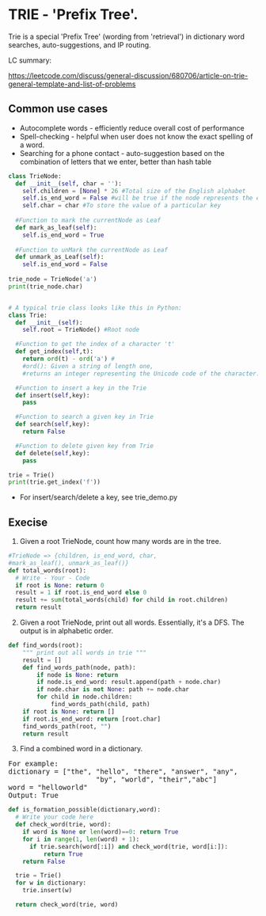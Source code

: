 # TRIE - 'Prefix Tree'. 
Trie is a special 'Prefix Tree' (wording from 'retrieval') in dictionary word searches, auto-suggestions, and IP routing. 

LC summary:

https://leetcode.com/discuss/general-discussion/680706/article-on-trie-general-template-and-list-of-problems

## Common use cases
* Autocomplete words - efficiently reduce overall cost of performance
* Spell-checking - helpful when user does not know the exact spelling of a word. 
* Searching for a phone contact - auto-suggestion based on the combination of letters that we enter, better than hash table

```python
class TrieNode:
  def __init__(self, char = ''):
    self.children = [None] * 26 #Total size of the English alphabet
    self.is_end_word = False #will be true if the node represents the end of word
    self.char = char #To store the value of a particular key
  
  #Function to mark the currentNode as Leaf
  def mark_as_leaf(self):
    self.is_end_word = True
    
  #Function to unMark the currentNode as Leaf  
  def unmark_as_Leaf(self):
    self.is_end_word = False
    
trie_node = TrieNode('a')
print(trie_node.char)


# A typical trie class looks like this in Python:
class Trie:
  def __init__(self):
    self.root = TrieNode() #Root node

  #Function to get the index of a character 't'
  def get_index(self,t):
    return ord(t) - ord('a') #
    #ord(): Given a string of length one,
    #returns an integer representing the Unicode code of the character.

  #Function to insert a key in the Trie
  def insert(self,key):
    pass

  #Function to search a given key in Trie
  def search(self,key):
    return False

  #Function to delete given key from Trie
  def delete(self,key):
    pass

trie = Trie()
print(trie.get_index('f'))
```

* For insert/search/delete a key, see trie_demo.py

## Execise

1. Given a root TrieNode, count how many words are in the tree.

```python
#TrieNode => {children, is_end_word, char,
#mark_as_leaf(), unmark_as_leaf()}
def total_words(root):
  # Write - Your - Code
  if root is None: return 0
  result = 1 if root.is_end_word else 0
  result += sum(total_words(child) for child in root.children)
  return result
```

2. Given a root TrieNode, print out all words.
Essentially, it's a DFS. The output is in alphabetic order. 
```python
def find_words(root):
    """ print out all words in trie """
    result = []
    def find_words_path(node, path):
        if node is None: return
        if node.is_end_word: result.append(path + node.char)
        if node.char is not None: path += node.char
        for child in node.children:
            find_words_path(child, path)
    if root is None: return []
    if root.is_end_word: return [root.char]
    find_words_path(root, "")
    return result
```

3. Find a combined word in a dictionary. 
<pre>
For example: 
dictionary = ["the", "hello", "there", "answer", "any",
                     "by", "world", "their","abc"]
word = "helloworld"
Output: True
</pre>

```python
def is_formation_possible(dictionary,word):
  # Write your code here
  def check_word(trie, word):
    if word is None or len(word)==0: return True
    for i in range(1, len(word) + 1):
      if trie.search(word[:i]) and check_word(trie, word[i:]):
          return True
    return False

  trie = Trie()
  for w in dictionary:
    trie.insert(w)

  return check_word(trie, word)
```
